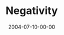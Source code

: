 ---
layout: message
category: message
series: "VIRUS"
title: "Negativity"
date: 2004-07-10-00-00
message_id: 163
audio: "http://s3.amazonaws.com/crossroads-media/media/legacy/mp3/VIRUS_02_07-10-04_Negativity.mp3"
audio-duration: "40:16"
explicit: false
---